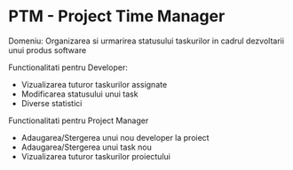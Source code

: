 # PTM - Project Time Manager

Domeniu: Organizarea si urmarirea statusului taskurilor in cadrul dezvoltarii unui produs software

Functionalitati pentru Developer:
* Vizualizarea tuturor taskurilor assignate
* Modificarea statusului unui task
* Diverse statistici

Functionalitati pentru Project Manager
* Adaugarea/Stergerea unui nou developer la proiect
* Adaugarea/Stergerea unui task nou
* Vizualizarea tuturor taskurilor proiectului



